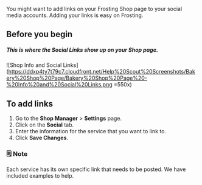 You might want to add links on your Frosting Shop page to your social media accounts. Adding your links is easy on Frosting.

## Before you begin

##### This is where the Social Links show up on your Shop page.

![Shop Info and Social Links](https://ddxp4ty7t79c7.cloudfront.net/Help%20Scout%20Screenshots/Bakery%20Shop%20Page/Bakery%20Shop%20Page%20-%20Info%20and%20Social%20Links.png =550x)

## To add links

1. Go to the **Shop Manager** > **Settings** page.
2. Click on the **Social** tab.
3. Enter the information for the service that you want to link to.
4. Click **Save Changes**.

<section class="callout-yellow">
<h3>🗒 Note</h3>
<p>Each service has its own specific link that needs to be posted. We have included examples to help.</p>
</section>
